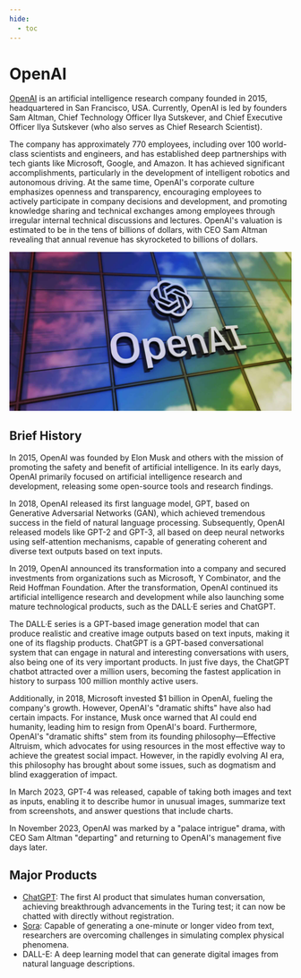 ```yaml
---
hide:
  - toc
---
```


# OpenAI

[OpenAI](https://openai.com/) is an artificial intelligence research company founded in 2015, headquartered in San Francisco, USA. Currently, OpenAI is led by founders Sam Altman, Chief Technology Officer Ilya Sutskever, and Chief Executive Officer Ilya Sutskever (who also serves as Chief Research Scientist).

The company has approximately 770 employees, including over 100 world-class scientists and engineers, and has established deep partnerships with tech giants like Microsoft, Google, and Amazon. It has achieved significant accomplishments, particularly in the development of intelligent robotics and autonomous driving. At the same time, OpenAI's corporate culture emphasizes openness and transparency, encouraging employees to actively participate in company decisions and development, and promoting knowledge sharing and technical exchanges among employees through irregular internal technical discussions and lectures. OpenAI's valuation is estimated to be in the tens of billions of dollars, with CEO Sam Altman revealing that annual revenue has skyrocketed to billions of dollars.

![openai logo](../images/openai01.jpg)

## Brief History

In 2015, OpenAI was founded by Elon Musk and others with the mission of promoting the safety and benefit of artificial intelligence. In its early days, OpenAI primarily focused on artificial intelligence research and development, releasing some open-source tools and research findings.

In 2018, OpenAI released its first language model, GPT, based on Generative Adversarial Networks (GAN), which achieved tremendous success in the field of natural language processing. Subsequently, OpenAI released models like GPT-2 and GPT-3, all based on deep neural networks using self-attention mechanisms, capable of generating coherent and diverse text outputs based on text inputs.

In 2019, OpenAI announced its transformation into a company and secured investments from organizations such as Microsoft, Y Combinator, and the Reid Hoffman Foundation. After the transformation, OpenAI continued its artificial intelligence research and development while also launching some mature technological products, such as the DALL·E series and ChatGPT.

The DALL·E series is a GPT-based image generation model that can produce realistic and creative image outputs based on text inputs, making it one of its flagship products. ChatGPT is a GPT-based conversational system that can engage in natural and interesting conversations with users, also being one of its very important products. In just five days, the ChatGPT chatbot attracted over a million users, becoming the fastest application in history to surpass 100 million monthly active users.

Additionally, in 2018, Microsoft invested $1 billion in OpenAI, fueling the company's growth. However, OpenAI's "dramatic shifts" have also had certain impacts. For instance, Musk once warned that AI could end humanity, leading him to resign from OpenAI's board. Furthermore, OpenAI's "dramatic shifts" stem from its founding philosophy—Effective Altruism, which advocates for using resources in the most effective way to achieve the greatest social impact. However, in the rapidly evolving AI era, this philosophy has brought about some issues, such as dogmatism and blind exaggeration of impact.

In March 2023, GPT-4 was released, capable of taking both images and text as inputs, enabling it to describe humor in unusual images, summarize text from screenshots, and answer questions that include charts.

In November 2023, OpenAI was marked by a "palace intrigue" drama, with CEO Sam Altman "departing" and returning to OpenAI's management five days later.

## Major Products

- [ChatGPT](https://chat.openai.com/): The first AI product that simulates human conversation, achieving breakthrough advancements in the Turing test; it can now be chatted with directly without registration.
- [Sora](https://openai.com/sora): Capable of generating a one-minute or longer video from text, researchers are overcoming challenges in simulating complex physical phenomena.
- DALL-E: A deep learning model that can generate digital images from natural language descriptions.
